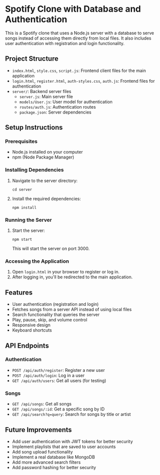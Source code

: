 # Spotify Clone with Database and Authentication

This is a Spotify clone that uses a Node.js server with a database to serve songs instead of accessing them directly from local files. It also includes user authentication with registration and login functionality.

## Project Structure

- `index.html`, `style.css`, `script.js`: Frontend client files for the main application
- `login.html`, `register.html`, `auth-styles.css`, `auth.js`: Frontend files for authentication
- `server/`: Backend server files
  - `server.js`: Main server file
  - `models/User.js`: User model for authentication
  - `routes/auth.js`: Authentication routes
  - `package.json`: Server dependencies

## Setup Instructions

### Prerequisites

- Node.js installed on your computer
- npm (Node Package Manager)

### Installing Dependencies

1. Navigate to the server directory:
   ```
   cd server
   ```

2. Install the required dependencies:
   ```
   npm install
   ```

### Running the Server

1. Start the server:
   ```
   npm start
   ```
   
   This will start the server on port 3000.

### Accessing the Application

1. Open `login.html` in your browser to register or log in.
2. After logging in, you'll be redirected to the main application.

## Features

- User authentication (registration and login)
- Fetches songs from a server API instead of using local files
- Search functionality that queries the server
- Play, pause, skip, and volume control
- Responsive design
- Keyboard shortcuts

## API Endpoints

### Authentication
- `POST /api/auth/register`: Register a new user
- `POST /api/auth/login`: Log in a user
- `GET /api/auth/users`: Get all users (for testing)

### Songs
- `GET /api/songs`: Get all songs
- `GET /api/songs/:id`: Get a specific song by ID
- `GET /api/search?q=query`: Search for songs by title or artist

## Future Improvements

- Add user authentication with JWT tokens for better security
- Implement playlists that are saved to user accounts
- Add song upload functionality
- Implement a real database like MongoDB
- Add more advanced search filters
- Add password hashing for better security 